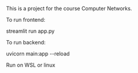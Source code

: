 This is a project for the course Computer Networks.


To run frontend:

streamlit run app.py 

To run backend:

uvicorn main:app --reload


Run on WSL or linux 


